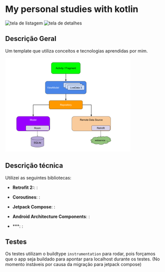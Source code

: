 # My personal studies with kotlin

<div class="images-container">
  <img src="captures/Screenshot_1523145822.png" alt="tela de listagem" width="400"/>
  <img src="captures/Screenshot_1523145868.png" alt="tela de detalhes" width="400"/>
</div>

## Descrição Geral

Um template que utiliza conceitos e tecnologias aprendidas por mim.

<img src="captures/android_arch.png" alt="tela de detalhes" width="400"/>

## Descrição técnica

Utilizei as seguintes bibliotecas:
- **Retrofit 2:**: :

- **Coroutines**: :

- **Jetpack Compose**: : 

- **Android Architecture Components**: : 

- ***: : 


## Testes

Os testes utilizam o buildtype ```instrumentation``` para rodar, pois forçamos que o app seja buildado para apontar para localhost durante os testes.
(No momento instáveis por causa da migração para jetpack compose)


